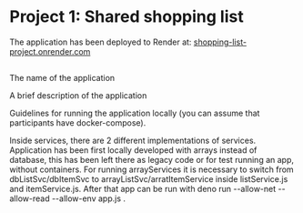 # Project 1: Shared shopping list

The application has been deployed to Render at: [shopping-list-project.onrender.com](shopping-list-project.onrender.com)



## 

## 

### 



The name of the application

A brief description of the application

Guidelines for running the application locally (you can assume that participants have docker-compose).






Inside services, there are 2 different implementations of services. 
Application has been first locally developed with arrays instead of database, this has been left there as legacy code or for test running an app, without containers. 
For running arrayServices it is necessary to switch from dbListSvc/dbItemSvc to arrayListSvc/arratItemService inside listService.js and itemService.js. After that app can be run with  deno run --allow-net --allow-read --allow-env app.js .

